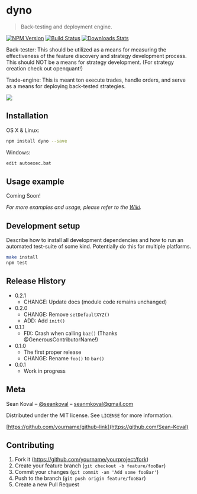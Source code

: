 # dyno
> Back-testing and deployment engine.

[![NPM Version][npm-image]][npm-url]
[![Build Status][travis-image]][travis-url]
[![Downloads Stats][npm-downloads]][npm-url]

Back-tester:
    This should be utilized as a means for measuring the effectiveness
    of the feature discovery and strategy development process. This should
    NOT be a means for strategy development. (For strategy creation check out openquant!)

Trade-engine:
    This is meant ton execute trades, handle orders, and serve as a means for
    deploying back-tested strategies.

![](header.png)

## Installation

OS X & Linux:

```sh
npm install dyno --save
```

Windows:

```sh
edit autoexec.bat
```

## Usage example

Coming Soon!

_For more examples and usage, please refer to the [Wiki][wiki]._

## Development setup

Describe how to install all development dependencies and how to run an automated test-suite of some kind. Potentially do this for multiple platforms.

```sh
make install
npm test
```

## Release History

* 0.2.1
    * CHANGE: Update docs (module code remains unchanged)
* 0.2.0
    * CHANGE: Remove `setDefaultXYZ()`
    * ADD: Add `init()`
* 0.1.1
    * FIX: Crash when calling `baz()` (Thanks @GenerousContributorName!)
* 0.1.0
    * The first proper release
    * CHANGE: Rename `foo()` to `bar()`
* 0.0.1
    * Work in progress

## Meta

Sean Koval – [@seankoval](https://twitter.com/home?lang=en) – seanmkoval@gmail.com

Distributed under the MIT license. See ``LICENSE`` for more information.

[https://github.com/yourname/github-link](https://github.com/Sean-Koval)

## Contributing

1. Fork it (<https://github.com/yourname/yourproject/fork>)
2. Create your feature branch (`git checkout -b feature/fooBar`)
3. Commit your changes (`git commit -am 'Add some fooBar'`)
4. Push to the branch (`git push origin feature/fooBar`)
5. Create a new Pull Request

<!-- Markdown link & img dfn's -->
[npm-image]: https://img.shields.io/npm/v/datadog-metrics.svg?style=flat-square
[npm-url]: https://npmjs.org/package/datadog-metrics
[npm-downloads]: https://img.shields.io/npm/dm/datadog-metrics.svg?style=flat-square
[travis-image]: https://img.shields.io/travis/dbader/node-datadog-metrics/master.svg?style=flat-square
[travis-url]: https://travis-ci.org/dbader/node-datadog-metrics
[wiki]: https://github.com/yourname/yourproject/wik